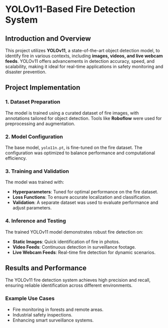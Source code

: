 # YOLOv11-Based Fire Detection System

## Introduction and Overview
This project utilizes **YOLOv11**, a state-of-the-art object detection model, to identify fire in various contexts, including **images, videos, and live webcam feeds**. YOLOv11 offers advancements in detection accuracy, speed, and scalability, making it ideal for real-time applications in safety monitoring and disaster prevention.

## Project Implementation

### 1. **Dataset Preparation**
The model is trained using a curated dataset of fire images, with annotations tailored for object detection. Tools like **Roboflow** were used for preprocessing and augmentation.

### 2. **Model Configuration**
The base model, `yolo11n.pt`, is fine-tuned on the fire dataset. The configuration was optimized to balance performance and computational efficiency.

### 3. **Training and Validation**
The model was trained with:
- **Hyperparameters**: Tuned for optimal performance on the fire dataset.
- **Loss Functions**: To ensure accurate localization and classification.
- **Validation**: A separate dataset was used to evaluate performance and adjust parameters.

### 4. **Inference and Testing**
The trained YOLOv11 model demonstrates robust fire detection on:
- **Static Images**: Quick identification of fire in photos.
- **Video Feeds**: Continuous detection in surveillance footage.
- **Live Webcam Feeds**: Real-time fire detection for dynamic scenarios.

## Results and Performance
The YOLOv11 fire detection system achieves high precision and recall, ensuring reliable identification across different environments.

### Example Use Cases
- Fire monitoring in forests and remote areas.
- Industrial safety inspections.
- Enhancing smart surveillance systems.

